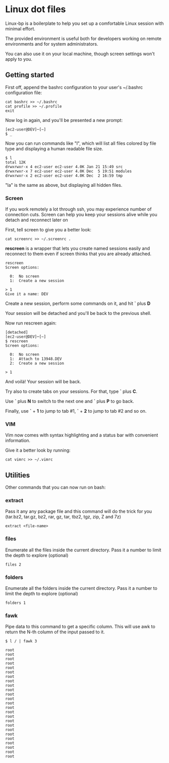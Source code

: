 # Linux dot files
Linux-bp is a boilerplate to help you set up a comfortable Linux session with minimal effort.

The provided environment is useful both for developers working on remote environments and for system administrators. 

You can also use it on your local machine, though screen settings won't apply to you.

## Getting started
First off, append the bashrc configuration to your user's ~/.bashrc configuration file:

	cat bashrc >> ~/.bashrc	
	cat profile >> ~/.profile
	exit

Now log in again, and you'll be presented a new prompt:

	[ec2-user@DEV]─[~]
	$ _

Now you can run commands like "l", which will list all files colored by file type and displaying a human readable file size.

	$ l
	total 12K
	drwxrwxr-x 4 ec2-user ec2-user 4.0K Jan 21 15:49 src
	drwxrwxr-x 7 ec2-user ec2-user 4.0K Dec  5 19:51 modules
	drwxrwxr-x 2 ec2-user ec2-user 4.0K Dec  2 16:59 tmp

"la" is the same as above, but displaying all hidden files. 

### Screen
If you work remotely a lot through ssh, you may experience number of connection cuts. Screen can help you keep your sessions alive while you detach and reconnect later on

First, tell screen to give you a better look:

	cat screenrc >> ~/.screenrc	.

**rescreen** is a wrapper that lets you create named sessions easily and reconnect to them even if screen thinks that you are already attached. 

	rescreen
	Screen options:
	
	  0:  No screen
	  1:  Create a new session
	
	> 1
	Give it a name: DEV

Create a new session, perform some commands on it, and hit **\`** plus **D** 

Your session will be detached and you'll be back to the previous shell. 

Now run rescreen again:

	[detached]
	[ec2-user@DEV]─[~]
	$ rescreen
	Screen options:
	
	  0:  No screen
	  1:  Attach to 13948.DEV
	  2:  Create a new session
	
	> 1

And voilà! Your session will be back. 

Try also to create tabs on your sessions. For that, type **\`** plus **C**.

Use **\`** plus **N** to switch to the next one and **\`** plus **P** to go back.

Finally, use **\`** + **1** to jump to tab #1,  **\`** + **2** to jump to tab #2 and so on.

### VIM
Vim now comes with syntax highlighting and a status bar with convenient information. 

Give it a better look by running:

	cat vimrc >> ~/.vimrc

## Utilities
Other commands that you can now run on bash:
### extract
Pass it any any package file and this command will do the trick for you (tar.bz2, tar.gz, bz2, rar, gz, tar, tbz2, tgz, zip, Z and 7z)

	extract <file-name>

### files
Enumerate all the files inside the current directory. Pass it a number to limit the depth to explore (optional)

	files 2


### folders
Enumerate all the folders inside the current directory. Pass it a number to limit the depth to explore (optional)

	folders 1
	
### fawk
Pipe data to this command to get a specific column. This will use awk to return the N-th column of the input passed to it.

	$ l / | fawk 3
	
	root
	root
	root
	root
	root
	root
	root
	root
	root
	root
	root
	root
	root
	root
	root
	root
	root
	root
	root
	root
	root
	root
	root
	root
	root


